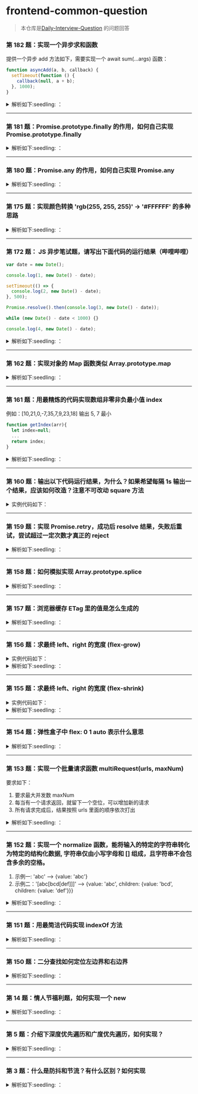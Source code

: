 # frontend-common-question

> 本仓库是[Daily-Interview-Question](https://github.com/Advanced-Frontend/Daily-Interview-Question) 的问题回答
### 第 182 题：实现一个异步求和函数

提供一个异步 add 方法如下，需要实现一个 await sum(...args) 函数：

```javascript
function asyncAdd(a, b, callback) {
  setTimeout(function () {
    callback(null, a + b);
  }, 1000);
}
```

<details>
  <summary>
  解析如下:seedling: ：
  </summary>

> Tip:
>
> 1. 利用 reduce，且 reduce 的初始值为 Promise.resolve()
> 2. await pre

```javascript
function asyncAdd(a, b, callback) {
  setTimeout(function () {
    callback(null, a + b);
  }, 1000);
}

async function sum(...args) {
  return new Promise(async (outResolve, outReject) => {
    const res = await args
      .reduce(async (pre, cur) => {
        pre = await pre;
        const temp = await new Promise((resolve, reject) => {
          asyncAdd(pre, cur, (error, data) => {
            if (error) reject();
            resolve(data);
          });
        });
        return temp;
      }, Promise.resolve(0))
      .catch(() => {
        outReject("error");
      });
    outResolve(res);
  });
}

async function main() {
  const res = await sum(1, 2, 3);
  console.log("res", res);
}

main();
```

</details>

<hr>

### 第 181 题：Promise.prototype.finally 的作用，如何自己实现 Promise.prototype.finally

<details>
  <summary>
  解析如下:seedling: ：
  </summary>

> Tip: Promise.prototype.myFinally 函数的 this，就是当前实例

```javascript
Promise.prototype.myFinally = async function (cb) {
  const pr = this;
  try {
    await pr;
  } finally {
    cb && cb();
  }
};

const start = () => {
  return new Promise((resolve, reject) => {
    setTimeout(() => {
      const temp = Math.round(Math.random());
      if (temp > 0.5) {
        resolve(temp);
      } else {
        reject(temp);
      }
    }, 2000);
  });
};

start()
  .then((res) => {
    console.log("res", res);
  })
  .catch((err) => {
    console.log("err", err);
  })
  .myFinally(() => {
    console.log("finally");
  });
```

</details>

<hr>

### 第 180 题：Promise.any 的作用，如何自己实现 Promise.any

<details>
  <summary>
  解析如下:seedling: ：
  </summary>

> Tip: Promise.any 是构造函数上面的方法，any 的用法是：多个 promise 传进来，遇到一个成功就返回，全部失败的话，才执行 reject

```javascript
Promise.myAny = function (alls) {
  return new Promise(async (resolve, reject) => {
    const errInfo = {
      name: "All promises were rejected",
      message: "AggregateError",
      errors: [],
    };
    alls.forEach(async (pr) => {
      try {
        const tempRes = await pr;
        resolve(tempRes);
      } catch (err) {
        errInfo.errors.push(err);
        if (errInfo.errors.length === alls.length) {
          reject(errInfo);
        }
      }
    });
  });
};

const promises = [
  Promise.reject("ERROR A"),
  Promise.resolve("resultA"),
  Promise.reject("ERROR B"),
  // Promise.resolve("result"),
];
```

</details>

<hr>

### 第 175 题：实现颜色转换 'rgb(255, 255, 255)' -> '#FFFFFF' 的多种思路

<details>
  <summary>
  解析如下:seedling: ：
  </summary>

> Tip: 1. 利用 replace， 拼接$1, $2, $3, 2. 先提炼 rgb 到数组，然后拼接

```javascript
function rgb2hex(str) {
  const reg = /^rgb\((\d{1,3}), (\d{1,3}), (\d{1,3})\)$/;
  return str.replace(reg, (_, $1, $2, $3) => {
    const firstByte = parseInt($1).toString(16).padStart(2, 0).toUpperCase();
    const secondByte = parseInt($2).toString(16).padStart(2, 0).toUpperCase();
    const thridByte = parseInt($3).toString(16).padStart(2, 0).toUpperCase();
    return `#${firstByte}${secondByte}${thridByte}`;
  });
}

function rgb2hexV2(str) {
  // const reg = /^rgb\((\d{1,3}), (\d{1,3}), (\d{1,3})\)$/;
  const matchRes = str.match(/\d+/g);
  console.log("matchRes", matchRes);
  return matchRes.reduce(
    (pre, cur) => pre + parseInt(cur).toString(16).padStart(2, 0).toUpperCase(),
    "#"
  );
}
```

</details>

<hr>

### 第 172 题： JS 异步笔试题，请写出下面代码的运行结果（哔哩哔哩）

```javascript
var date = new Date();

console.log(1, new Date() - date);

setTimeout(() => {
  console.log(2, new Date() - date);
}, 500);

Promise.resolve().then(console.log(3, new Date() - date));

while (new Date() - date < 1000) {}

console.log(4, new Date() - date);
```

<details>
  <summary>
  解析如下:seedling: ：
  </summary>
注：首先then函数的参数如何不是函数的话，立即执行

1，3，4，2

</details>

<hr>

### 第 162 题：实现对象的 Map 函数类似 Array.prototype.map

<details>
  <summary>
  解析如下:seedling: ：
  </summary>

> Tip: fn 不需要用 call 改变 this

```javascript
Array.prototype._map = function (fn) {
  const _self = this;
  const results = [];
  for (let index = 0; index < _self.length; index++) {
    const item = _self[index];
    const res = fn(item, index, _self);
    results.push(res);
  }
  return results;
};

const results = b._map((val, index, arr) => {
  return val + index;
});
console.log("results", results);
```

</details>

<hr>

### 第 161 题：用最精炼的代码实现数组非零非负最小值 index

例如：[10,21,0,-7,35,7,9,23,18] 输出 5, 7 最小

```javascript
function getIndex(arr){
  let index=null;
  ...
  return index;
}
```

<details>
  <summary>
  解析如下:seedling: ：
  </summary>

> Tip:reduce 实现

```javascript
function findMininumIndex_v2(arr) {
  let minIndex = -1;
  return arr.reduce((pre, cur, index) => {
    minIndex =
      cur > 0 && ((pre > 0 && pre > cur) || pre <= 0) ? index : minIndex; // 基于cur > 0情况
    const min = cur > 0 && ((pre > 0 && pre > cur) || pre <= 0) ? cur : pre;
    return index === arr.length - 1 ? minIndex : min;
  }, arr[0]);
}
```

</details>

<hr>

### 第 160 题：输出以下代码运行结果，为什么？如果希望每隔 1s 输出一个结果，应该如何改造？注意不可改动 square 方法

<details>
  <summary>
  实例代码如下：
  </summary>

```javascript
const list = [1, 2, 3];
const square = (num) => {
  return new Promise((resolve, reject) => {
    setTimeout(() => {
      resolve(num * num);
    }, 1000);
  });
};

function test() {
  list.forEach(async (x) => {
    const res = await square(x);
    console.log(res);
  });
}
test();
```

</details>

<hr>

### 第 159 题：实现 Promise.retry，成功后 resolve 结果，失败后重试，尝试超过一定次数才真正的 reject

<details>
  <summary>
  解析如下:seedling: ：
  </summary>

> Tip:
>
> 1. 挂载在原型上，利用 async，await
> 2. 挂载在构造函数上，结合递归

```javascript
Promise.prototype.retry = function (fn, count) {
  return new Promise(async (resolve, reject) => {
    let errorInfo;
    for (let index = 0; index < count; index++) {
      try {
        const result = await fn(index);
        return resolve(result);
      } catch (error) {
        errorInfo = error;
      }
    }
    reject(errorInfo);
  });
};
// 解法二
Promise.retry_v2 = function (p, times) {
  return p()
    .then((res) => res)
    .catch((res) => {
      if (times > 1) {
        times--;
        return Promise.retry_v2(p, times);
      } else {
        return Promise.reject(res);
      }
    });
};

//用例测试
function getProm() {
  const n = Math.random();
  return new Promise((resolve, reject) => {
    setTimeout(() => (n > 0.9 ? resolve(n) : reject(n)), 1000);
  });
}
const p = new Promise((resolve, reject) => {
  resolve(2);
});

Promise.retry_v2(getProm, 3)
  .then((res) => {
    console.log("res1", res);
  })
  .catch((res) => {
    console.log("catch", res);
  });
```

</details>

<hr>

### 第 158 题：如何模拟实现 Array.prototype.splice

<details>
  <summary>
  解析如下:seedling: ：
  </summary>

> Tip: splice 改变原数组，返回删除数组，第一第二参数判断

```javascript
Array.prototype._splice = function (index, count, ...items) {
  let _self = this;
  const lenght = _self.length;
  // 指定修改的开始位置（从0计数）。如果超出了数组的长度，则从数组末尾开始添加内容；如果是负值，则表示从数组末位开始的第几位（从-1计数，这意味着-n是倒数第n个元素并且等价于array.length-n）；如果负数的绝对值大于数组的长度，则表示开始位置为第0位。
  let start =
    index >= 0
      ? Math.min(index, lenght)
      : Math.abs(index) > lenght
      ? 0
      : lenght + index;
  let deleteCount = Math.max(0, count);
  if (count === undefined) {
    deleteCount = lenght - start;
  }
  let delArr = [];
  let temp = [];
  delArr = _self.slice(start, deleteCount + start);
  temp = [
    ..._self.slice(0, start),
    ...items,
    ..._self.slice(start + deleteCount),
  ];
  // 改变this
  temp.forEach(function (item, index) {
    _self[index] = item;
  });
  _self.length = temp.length; // 改变长度

  return delArr;
};
const a1 = a._splice(1);

console.log(a, a1);
```

</details>

<hr>

### 第 157 题：浏览器缓存 ETag 里的值是怎么生成的

<details>
  <summary>
  解析如下:seedling: ：
  </summary>

Etag 一般是 ASCII 字符串组成，可以理解为文件的唯一标识，指纹。没有特定生成 Etag 的方法， 一般来说不同 Web 服务器生成 ETag 的方式不一样，经常用文件内容 hash，last-modified，或者甚至是版本号。

Etag 分类两种：

1. 强验证，如果前缀不是“W/”，则是强验证的，强验证是利用文件字节（ byte to byte）验证的，是严格的，但是通常是消耗性能的。
2. 弱验证，利用文件信息（比如日期）等生成的，

具体参考：

ETag：[https://developer.mozilla.org/en-US/docs/Web/HTTP/Headers/ETag](https://developer.mozilla.org/en-US/docs/Web/HTTP/Headers/ETag)

HTTP 条件请求: [https://developer.mozilla.org/zh-CN/docs/Web/HTTP/Conditional_requests](https://developer.mozilla.org/zh-CN/docs/Web/HTTP/Conditional_requests)

</details>

<hr>

### 第 156 题：求最终 left、right 的宽度 (flex-grow)

<details>
  <summary>
  实例代码如下：
  </summary>

```html
<div class="container">
  <div class="left"></div>
  <div class="right"></div>
</div>

<style>
  * {
    padding: 0;
    margin: 0;
  }
  .container {
    width: 600px;
    height: 300px;
    display: flex;
  }
  .left {
    flex: 1 2 300px;
    background: red;
  }
  .right {
    flex: 2 1 200px;
    background: blue;
  }
</style>
```

</details>
<details>
  <summary>
  解析如下:seedling: ：
  </summary>

flex 是 flex-grow、flex-shrink、flex-basis 的简称
flex-grow 默认值为：0

> 详情参考：[https://developer.mozilla.org/zh-CN/docs/Web/CSS/flex](https://developer.mozilla.org/zh-CN/docs/Web/CSS/flex)

当有剩余空间时，按照 flex-grow 系数比例，分配剩余的空间
剩余的空间：600 - (300 + 200) = 100。
子元素的 flex-grow 的值分别为 1，2， 剩余空间用 3 等分来分

> per = 100 / 3 = 33.3333333

> left = 300 + 1 \* 33.33 = 333.33

> right = 200 + 2 \* 33.33 = 266.67

线上 demo 可以看：[https://replit.com/@jackluson/flex-grow#index.html](https://replit.com/@jackluson/flex-grow#index.html)

</details>

<hr>

### 第 155 题：求最终 left、right 的宽度 (flex-shrink)

<details>
  <summary>
  实例代码如下：
  </summary>

```html
<div class="container">
  <div class="left"></div>
  <div class="right"></div>
</div>

<style>
  * {
    padding: 0;
    margin: 0;
  }
  .container {
    width: 600px;
    height: 300px;
    display: flex;
  }
  .left {
    flex: 1 2 500px;
    background: red;
  }
  .right {
    flex: 2 1 400px;
    background: blue;
  }
</style>
```

</details>
<details>
  <summary>
  解析如下:seedling: ：
  </summary>

flex 是 flex-grow、flex-shrink、flex-basis 的简称
flex-grow 默认值为：0
详情参考：[https://developer.mozilla.org/zh-CN/docs/Web/CSS/flex](https://developer.mozilla.org/zh-CN/docs/Web/CSS/flex)

当有剩余空间时，按照 flex-grow 系数比例，分配剩余的空间
剩余的空间：600 - (300 + 200) = 100。
子元素的 flex-grow 的值分别为 1，2， 剩余空间用 3 等分来分

> per = (500+400-600) / (2 \* 500 + 1 \* 400) = 0.214285714

> left = 500 - 0.214285714 \* 2 \* 500 = 285.714286

> right = 400 - 0.214285714 \* 1 \* 400 = 314.2857144

线上 demo 可以看：[https://replit.com/@jackluson/flex-grow#index.html](https://replit.com/@jackluson/flex-grow#index.html)

</details>

<hr>

### 第 154 题：弹性盒子中 flex: 0 1 auto 表示什么意思

<details>
  <summary>
  解析如下:seedling: ：
  </summary>

> flex 是 flxe-grow、flex-shrink、flex-basis 缩写形式

> flex-grow：指的是定义了如果宽度有剩余时，如何分配宽度，默认值是 0

> flex-shrink：指的是定义了如果宽度不足时，如何分配宽度，默认值是 1

> flex-basis: 指的是盒子初始宽度，默认值是 auto，如果不设置的话，默认就是盒子原始宽度

</details>

<hr>

### 第 153 题：实现一个批量请求函数 multiRequest(urls, maxNum)

要求如下：

1. 要求最大并发数 maxNum
2. 每当有一个请求返回，就留下一个空位，可以增加新的请求
3. 所有请求完成后，结果按照 urls 里面的顺序依次打出

<details>
  <summary>
  解析如下:seedling: ：
  </summary>

> Tip:
>
> 1. 创建一个 promise， 赋值 resolve

```javascript
function request(url) {
  return new Promise((resolve, reject) => {
    const time = Math.random() * 1000;
    setTimeout(() => {
      resolve(url);
    }, time);
  });
}

function multiRequest(urls, maxNum) {
  let i = 0;
  const taskList = [];
  let resolve;
  const promise = new Promise((r) => (resolve = r)); // 关键点1
  const specialRequest = () => {
    if (i >= urls.length) {
      return resolve(); // 此时说明请求发送完毕,return 必不可少
    }
    const task = request(urls[i++]).finally(() => {
      specialRequest(); // 关键点2递归
    });
    taskList.push(task);
  };
  while (i < maxNum) {
    specialRequest();
  }
  return promise.then(() => Promise.all(taskList));
}

const urls = [1, 2, 3, 4, 5, 6];
multiRequest(urls, 4).then((res) => {
  console.log("res", res);
});
```

</details>

<hr>

### 第 152 题：实现一个 normalize 函数，能将输入的特定的字符串转化为特定的结构化数据, 字符串仅由小写字母和 [] 组成，且字符串不会包含多余的空格。

1. 示例一: 'abc' --> {value: 'abc'}
2. 示例二：'[abc[bcd[def]]]' --> {value: 'abc', children: {value: 'bcd', children: {value: 'def'}}}

<details>
  <summary>
  解析如下:seedling: ：
  </summary>

> Tip:
>
> 1. split 切割成数组
> 2. 利用 reduce，对象引用类型

```javascript
function normalize(str) {
  let result = {};
  return str
    .split(/[\[\]]+/)
    .filter(Boolean)
    .reduce((pre, cur, index, arr) => {
      pre.value = cur;
      if (arr.length - 1 === index) {
        return result;
      } else {
        pre.children = {};
        return pre.children;
      }
    }, result);
}
const str = "[abc[bcd[def][hf]]]";
const res = normalize(str);
```

</details>

<hr>

### 第 151 题：用最简洁代码实现 indexOf 方法

<details>
  <summary>
  解析如下:seedling: ：
  </summary>

> Tip:
>
> 1. 注意 indexOf 第二个参数

```javascript
Array.prototype._indexOf = (val,start=0)
  const _self = this;
  let indexResult = -1;
  for(let i = start; i <= _self.length; i++){
    const item = _self[i]
    if(item === val) return i;
  }
  return indexResult;
}
const res = [1, 2, 3, 4]._indexOf(23);
console.log(res);
```

</details>

<hr>

### 第 150 题：二分查找如何定位左边界和右边界

<details>
  <summary>
  解析如下:seedling: ：
  </summary>

```javascript
var search = function (nums, target, isBorder) {
  let min = 0;
  let max = nums.length - 1;
  let isRightBorder = false;
  let isLeftBorder = false;
  if (isBorder === "left") {
    isLeftBorder = true;
  } else if (isBorder === "right") {
    isRightBorder = true;
  }
  while (min <= max) {
    let mid = Math.ceil((max + min) / 2);
    let cur = nums[mid];
    if (cur === target) {
      if (isLeftBorder) {
        mid = mid - 1;
        if (nums[mid] !== target) {
          return mid + 1;
        }
        max = mid;
      } else if (isRightBorder) {
        mid = mid + 1;
        if (nums[mid] !== target) {
          return mid - 1;
        }
        min = mid;
      } else {
        return mid;
      }
    } else if (target > cur) {
      min = mid + 1;
    } else {
      max = mid - 1;
    }
  }
  return -1;
};

/**
 * @param {number[]} nums
 * @param {number} target
 * @return {number[]}
 */
var searchRange = function (nums, target) {
  let minIndex = search(nums, target, "left");
  let maxIndex = search(nums, target, "right");

  return [minIndex, maxIndex];
};

console.log(searchRange([5, 7, 7, 8, 8, 10], 8));
```

</details>

<hr>

### 第 14 题：情人节福利题，如何实现一个 new

<details>
  <summary>
  解析如下:seedling: ：
  </summary>

> 1. 创建一个空的对象，空对象的**proto**属性指向构造函数的原型对象
> 2. 把上面创建的空对象赋值构造函数内部的 this，用构造函数内部的方法修改空对象
> 3. 如果构造函数返回一个非基本类型的值，则返回这个值，否则上面创建的对象

```javascript
function _new(fn, ...args) {
  console.log("args", args);
  const obj = Object.create(Object.prototype); // Object.setPrototypeof(obj, Object.prototype)
  const res = fn.apply(obj, args);
  console.log("res", res);
  return res instanceof Object ? res : obj;
}

function Person(name, age) {
  console.log("name", name);
  console.log("age", age);
  this.name = name;
  this.age = age;
}

const obj = _new(Person, "jack", 18);
console.log("obj", obj);
```

</details>

<hr>

### 第 5 题：介绍下深度优先遍历和广度优先遍历，如何实现？

<details>
  <summary>
  解析如下:seedling: ：
  </summary>

> :notebook: 深度遍历 -- 从一个顶点 v 出发，访问 v 没有被访问过的邻接点，然后再依次以没有被访问过的邻接点出发进行深度优先遍历

> 广度优先 -- 从顶点 v 出发，访问 v 相邻的节点，遍历完之后，再遍历其相邻节点的相邻节点

```javascript
function dfs(root, nodes = []) {
  if (root) {
    nodes.push(root);
    if (root.children) {
      for (let index = 0; index < root.children.length; index++) {
        dfs(root.children[index], nodes);
      }
    }
  }
  return nodes;
}
function bfs(root) {
  let nodes = [],
    queue = [];
  if (root) {
    queue.push(root);
  }
  while (queue.length) {
    const curNode = queue.shift();
    nodes.push(curNode);
    if (curNode.children) {
      for (let index = 0; index < curNode.children.length; index++) {
        queue.push(curNode.children[index]);
      }
    }
  }
  return nodes;
}
```

</details>

<hr>

<h3>第 3 题：什么是防抖和节流？有什么区别？如何实现
</h3>

<details>
  <summary>
  解析如下:seedling: ：
  </summary>

>

```javascript
// 防抖指的是在这段时间内只会发生一次，如果在这段时间内再次触发，则会重新开始计算时间, 实现如下：
function debounce(fn, delay) {
  let timer = null;
  return function (...args) {
    if (timer) clearTimeout(timer);
    timer = setTimeout(() => {
      fn.apply(this, args);
    }, delay);
  };
}

// 节流指的是按多少时间去执行一次

function throttle(fn, delay) {
  let canRun = true;
  return function (...args) {
    if (!canRun) return;
    canRun = false;
    setTimeout(() => {
      fn.apply(this, args);
      canRun = true;
    }, delay);
  };
}
```

</details>
